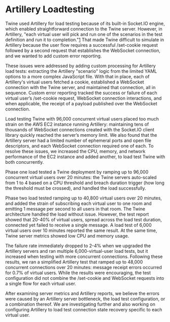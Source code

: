 # Artillery Loadtesting

Twine used Artillery for load testing because of its built-in Socket.IO engine, which enabled straightforward connection to the Twine server. However, in Artillery, "each virtual user will pick and run one of the scenarios in the test definition and run it to completion."[1](https://testerops.com/understanding-artillery-tests/) That made Twine difficult to simulate in Artillery because the user flow requires a successful /set-cookie request followed by a second request that establishes the WebSocket connection, and we wanted to add custom error reporting.

These issues were addressed by adding custom processing for Artillery load tests: extracting the Artillery "scenario" logic from the limited YAML options to a more complex JavaScript file. With that in place, each of Artillery's virtual users fetched a cookie, established a WebSocket connection with the Twine server, and maintained that connection, all in sequence. Custom error reporting tracked the success or failure of each virtual user’s /set-cookie request, WebSocket connection interactions, and when applicable, the receipt of a payload published over the WebSocket connection.

Load testing Twine with 96,000 concurrent virtual users placed too much strain on the AWS EC2 instance running Artillery: maintaining tens of thousands of WebSocket connections created with the Socket.IO client library quickly reached the server’s memory limit. We also found that the Artillery server had a limited number of ephemeral ports and open file descriptors, and each WebSocket connection required one of each. To resolve these issues, we increased the CPU, memory, and network performance of the EC2 instance and added another, to load test Twine with both concurrently.

Phase one load tested a Twine deployment by ramping up to 96,000 concurrent virtual users over 20 minutes: the Twine servers auto-scaled from 1 to 4 based on a CPU threshold and breach duration trigger (how long the threshold must be crossed), and handled the load successfully.

Phase two load tested ramping up to 40,800 virtual users over 20 minutes, and added the strain of subscribing each virtual user to one room and emitting 1 message per second to all users in that room. The Twine architecture handled the load without issue. However, the test report showed that 20-40% of virtual users, spread across the load test duration, connected yet failed to receive a single message. A load test of 6,000 virtual users over 10 minutes reported the same result. At the same time, Twine server metrics showed low CPU and memory usage.

The failure rate immediately dropped to 2-4% when we upgraded the Artillery servers and ran multiple 6,000-virtual-user load tests, but it increased when testing with more concurrent connections. Following these results, we ran a simplified Artillery test that ramped up to 48,000 concurrent connections over 20 minutes: message receipt errors occurred for 0.7% of virtual users. While the results were encouraging, the test configuration did not combine the /set-cookie and WebSocket requests into a single flow for each virtual user.

After examining server metrics and Artillery reports, we believe the errors were caused by an Artillery server bottleneck, the load test configuration, or a combination thereof. We are investigating further and also working on configuring Artillery to load test connection state recovery specific to each virtual user.

